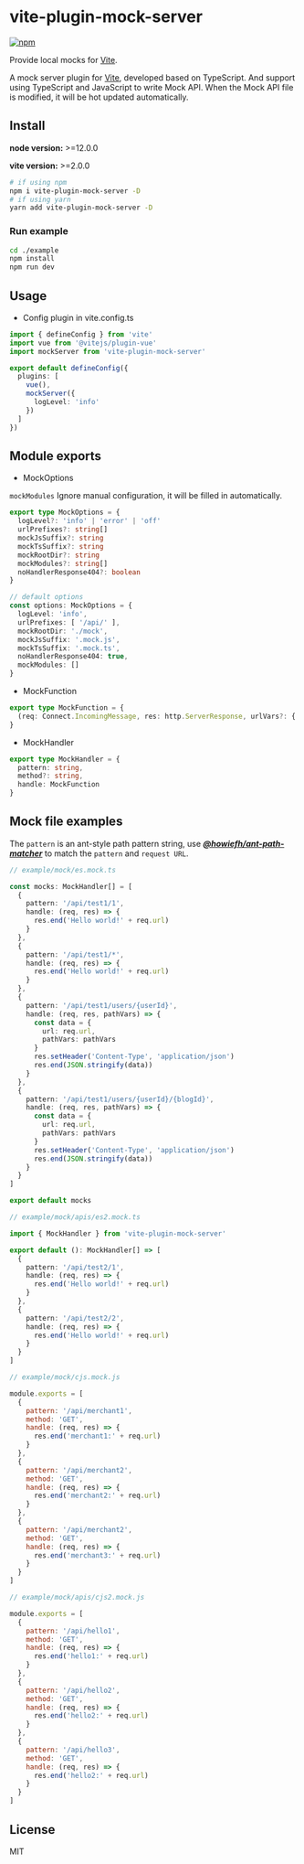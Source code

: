 # vite-plugin-mock-server

[![npm][npm-img]][npm-url]

Provide local mocks for [Vite](https://vitejs.dev).

A mock server plugin for [Vite](https://vitejs.dev), developed based on TypeScript. And support using TypeScript and JavaScript to write Mock API. When the Mock API file is modified, it will be hot updated automatically.

## Install

**node version:** >=12.0.0

**vite version:** >=2.0.0

```bash
# if using npm
npm i vite-plugin-mock-server -D
# if using yarn
yarn add vite-plugin-mock-server -D
```

### Run example

```bash
cd ./example
npm install
npm run dev
```

## Usage

- Config plugin in vite.config.ts

```ts
import { defineConfig } from 'vite'
import vue from '@vitejs/plugin-vue'
import mockServer from 'vite-plugin-mock-server'

export default defineConfig({
  plugins: [
    vue(),
    mockServer({
      logLevel: 'info'
    })
  ]
})
```

## Module exports

- MockOptions

`mockModules` Ignore manual configuration, it will be filled in automatically.

```ts
export type MockOptions = {
  logLevel?: 'info' | 'error' | 'off'
  urlPrefixes?: string[]
  mockJsSuffix?: string
  mockTsSuffix?: string
  mockRootDir?: string
  mockModules?: string[]
  noHandlerResponse404?: boolean
}

// default options
const options: MockOptions = {
  logLevel: 'info',
  urlPrefixes: [ '/api/' ],
  mockRootDir: './mock',
  mockJsSuffix: '.mock.js',
  mockTsSuffix: '.mock.ts',
  noHandlerResponse404: true,
  mockModules: [] 
}
```

- MockFunction
  
```ts
export type MockFunction = {
  (req: Connect.IncomingMessage, res: http.ServerResponse, urlVars?: { [key: string]: string }): void
}
```

- MockHandler

```ts
export type MockHandler = {
  pattern: string,
  method?: string,
  handle: MockFunction
}
```

## Mock file examples

The `pattern` is an ant-style path pattern string, use ***[@howiefh/ant-path-matcher](https://www.npmjs.com/package/@howiefh/ant-path-matcher)*** to match the `pattern` and `request URL`.

```ts
// example/mock/es.mock.ts

const mocks: MockHandler[] = [
  {
    pattern: '/api/test1/1',
    handle: (req, res) => {
      res.end('Hello world!' + req.url)
    }
  },
  {
    pattern: '/api/test1/*',
    handle: (req, res) => {
      res.end('Hello world!' + req.url)
    }
  },
  {
    pattern: '/api/test1/users/{userId}',
    handle: (req, res, pathVars) => {
      const data = {
        url: req.url,
        pathVars: pathVars
      }
      res.setHeader('Content-Type', 'application/json')
      res.end(JSON.stringify(data))
    }
  },
  {
    pattern: '/api/test1/users/{userId}/{blogId}',
    handle: (req, res, pathVars) => {
      const data = {
        url: req.url,
        pathVars: pathVars
      }
      res.setHeader('Content-Type', 'application/json')
      res.end(JSON.stringify(data))
    }
  }
]

export default mocks

// example/mock/apis/es2.mock.ts

import { MockHandler } from 'vite-plugin-mock-server'

export default (): MockHandler[] => [
  {
    pattern: '/api/test2/1',
    handle: (req, res) => {
      res.end('Hello world!' + req.url)
    }
  },
  {
    pattern: '/api/test2/2',
    handle: (req, res) => {
      res.end('Hello world!' + req.url)
    }
  }
]
```

```js
// example/mock/cjs.mock.js

module.exports = [
  {
    pattern: '/api/merchant1',
    method: 'GET',
    handle: (req, res) => {
      res.end('merchant1:' + req.url)
    }
  },
  {
    pattern: '/api/merchant2',
    method: 'GET',
    handle: (req, res) => {
      res.end('merchant2:' + req.url)
    }
  },
  {
    pattern: '/api/merchant2',
    method: 'GET',
    handle: (req, res) => {
      res.end('merchant3:' + req.url)
    }
  }
]

// example/mock/apis/cjs2.mock.js

module.exports = [
  {
    pattern: '/api/hello1',
    method: 'GET',
    handle: (req, res) => {
      res.end('hello1:' + req.url)
    }
  },
  {
    pattern: '/api/hello2',
    method: 'GET',
    handle: (req, res) => {
      res.end('hello2:' + req.url)
    }
  },
  {
    pattern: '/api/hello3',
    method: 'GET',
    handle: (req, res) => {
      res.end('hello2:' + req.url)
    }
  }
]
```

## License

MIT

[npm-img]: https://img.shields.io/npm/v/vite-plugin-mock-server.svg
[npm-url]: https://npmjs.com/package/vite-plugin-mock-server
[vite-url]: https://vitejs.dev